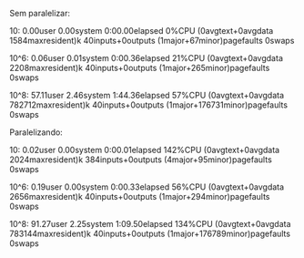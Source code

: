 Sem paralelizar:

10:
0.00user 0.00system 0:00.00elapsed 0%CPU (0avgtext+0avgdata 1584maxresident)k
40inputs+0outputs (1major+67minor)pagefaults 0swaps

10^6:
0.06user 0.01system 0:00.36elapsed 21%CPU (0avgtext+0avgdata 2208maxresident)k
40inputs+0outputs (1major+265minor)pagefaults 0swaps

10^8:
57.11user 2.46system 1:44.36elapsed 57%CPU (0avgtext+0avgdata 782712maxresident)k
40inputs+0outputs (1major+176731minor)pagefaults 0swaps

Paralelizando:

10:
0.02user 0.00system 0:00.01elapsed 142%CPU (0avgtext+0avgdata 2024maxresident)k
384inputs+0outputs (4major+95minor)pagefaults 0swaps

10^6:
0.19user 0.00system 0:00.33elapsed 56%CPU (0avgtext+0avgdata 2656maxresident)k
40inputs+0outputs (1major+294minor)pagefaults 0swaps

10^8:
91.27user 2.25system 1:09.50elapsed 134%CPU (0avgtext+0avgdata 783144maxresident)k
40inputs+0outputs (1major+176789minor)pagefaults 0swaps
